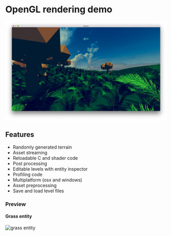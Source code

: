 # OpenGL rendering demo

![preview](screenshots/preview.png)

## Features

- Randomly generated terrain
- Asset streaming
- Reloadable C and shader code
- Post processing
- Editable levels with entity inspector
- Profiling code
- Multiplatform (osx and windows)
- Asset preprocessing
- Save and load level files

### Preview

#### Grass entity

![grass entity](screenshots/grass.gif)


